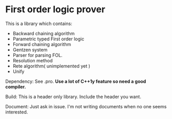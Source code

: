 
First order logic prover
==============
This is a library which contains:

 - Backward chaining algorithm
 - Parametric typed First order logic 
 - Forward chaining algorithm
 - Gentzen system
 - Parser for parsing FOL.
 - Resolution method
 - Rete algorithm( unimplemented yet )
 - Unify

Dependency: See .pro. **Use a lot of C++1y feature so need a good compiler.**

Build: This is a header only library. Include the header you want.

Document: Just ask in issue. I'm not writing documents when no one seems interested.
